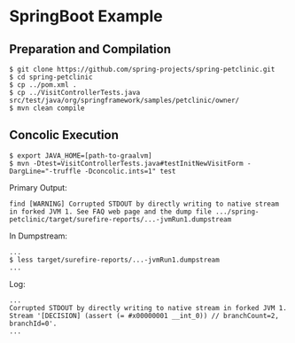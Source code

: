 # SpringBoot Example

## Preparation and Compilation

```
$ git clone https://github.com/spring-projects/spring-petclinic.git
$ cd spring-petclinic
$ cp ../pom.xml .
$ cp ../VisitControllerTests.java src/test/java/org/springframework/samples/petclinic/owner/
$ mvn clean compile
```

## Concolic Execution

```
$ export JAVA_HOME=[path-to-graalvm]
$ mvn -Dtest=VisitControllerTests.java#testInitNewVisitForm -DargLine="-truffle -Dconcolic.ints=1" test

```

Primary Output:

```
find [WARNING] Corrupted STDOUT by directly writing to native stream in forked JVM 1. See FAQ web page and the dump file .../spring-petclinic/target/surefire-reports/...-jvmRun1.dumpstream
```

In Dumpstream:

```
...
$ less target/surefire-reports/...-jvmRun1.dumpstream
...

```

Log:

```
...
Corrupted STDOUT by directly writing to native stream in forked JVM 1. Stream '[DECISION] (assert (= #x00000001 __int_0)) // branchCount=2, branchId=0'.
...
```
